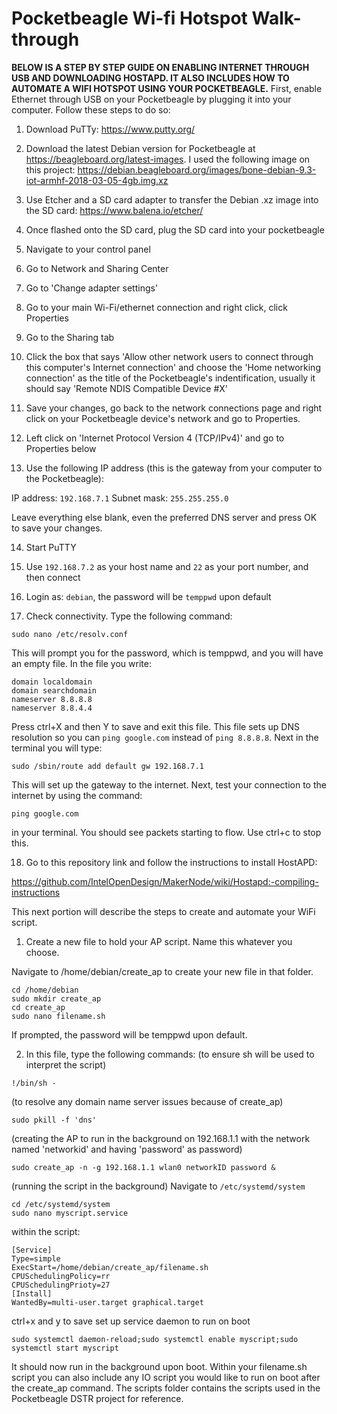 # Pocketbeagle Wi-fi Hotspot Walk-through

**BELOW IS A STEP BY STEP GUIDE ON ENABLING INTERNET THROUGH USB AND DOWNLOADING HOSTAPD.
IT ALSO INCLUDES HOW TO AUTOMATE A WIFI HOTSPOT USING YOUR POCKETBEAGLE.**
First, enable Ethernet through USB on your Pocketbeagle by plugging it into your computer. 
Follow these steps to do so: 

1. Download PuTTy: https://www.putty.org/ 

2. Download the latest Debian version for Pocketbeagle at https://beagleboard.org/latest-images. 
I used the following image on this project: 
https://debian.beagleboard.org/images/bone-debian-9.3-iot-armhf-2018-03-05-4gb.img.xz 

3. Use Etcher and a SD card adapter to transfer the Debian .xz image into the SD card: https://www.balena.io/etcher/
 
4. Once flashed onto the SD card, plug the SD card into your pocketbeagle

5. Navigate to your control panel 

6. Go to Network and Sharing Center 

7. Go to 'Change adapter settings'

8. Go to your main Wi-Fi/ethernet connection and right click, click Properties 

9. Go to the Sharing tab 

10. Click the box that says 'Allow other network users to connect through this computer's Internet connection' 
and choose the 'Home networking connection' as the title of the Pocketbeagle's indentification, 
usually it should say 'Remote NDIS Compatible Device #X' 

11. Save your changes, 
go back to the network connections page and 
right click on your Pocketbeagle device's network and go to Properties. 

12. Left click on 'Internet Protocol Version 4 (TCP/IPv4)' and go to Properties below 

13. Use the following IP address (this is the gateway from your computer to the Pocketbeagle): 

IP address: ```192.168.7.1``` 
Subnet mask: ```255.255.255.0```

Leave everything else blank, even the preferred DNS server and press OK to save your changes. 

14. Start PuTTY 

15. Use ```192.168.7.2``` as your host name and ```22``` as your port number, and then connect

16. Login as: ```debian```, the password will be ```temppwd``` upon default 

17. Check connectivity. 
Type the following command: 

```
sudo nano /etc/resolv.conf
```


This will prompt you for the password, which is temppwd, and you will have an empty file. 
In the file you write: 
```
domain localdomain 
domain searchdomain 
nameserver 8.8.8.8 
nameserver 8.8.4.4 
```
Press ctrl+X and then Y to save and exit this file. 
This file sets up DNS resolution so you can ```ping google.com``` instead of ```ping 8.8.8.8```. 
Next in the terminal you will type:

```
sudo /sbin/route add default gw 192.168.7.1
```

This will set up the gateway to the internet. Next, test your connection to the internet by using the command: 

```
ping google.com
```

in your terminal. You should see packets starting to flow. Use ctrl+c to stop this. 

18. Go to this repository link and follow the instructions to install HostAPD:

https://github.com/IntelOpenDesign/MakerNode/wiki/Hostapd:-compiling-instructions




This next portion will describe the steps to create and automate your WiFi script.

1. Create a new file to hold your AP script. Name this whatever you choose.


Navigate to /home/debian/create_ap to create your new file in that folder.
```
cd /home/debian
sudo mkdir create_ap
cd create_ap
sudo nano filename.sh
```
If prompted, the password will be temppwd upon default.

2. In this file, type the following commands:
(to ensure sh will be used to interpret the script)
```
!/bin/sh -
```
(to resolve any domain name server issues because of create_ap)
```
sudo pkill -f 'dns'
```
(creating the AP to run in the background on 192.168.1.1 with the network named 'networkid' and having 'password' as password)

```
sudo create_ap -n -g 192.168.1.1 wlan0 networkID password &
```

(running the script in the background)
Navigate to ```/etc/systemd/system```

```
cd /etc/systemd/system
sudo nano myscript.service
```

within the script:
```
[Service]
Type=simple
ExecStart=/home/debian/create_ap/filename.sh
CPUSchedulingPolicy=rr
CPUSchedulingPrioty=27
[Install]
WantedBy=multi-user.target graphical.target
```
ctrl+x and y to save
set up service daemon to run on boot

```sudo systemctl daemon-reload;sudo systemctl enable myscript;sudo systemctl start myscript```

It should now run in the background upon boot.
Within your filename.sh script you can also include any IO script you would like to run on boot after the create_ap command.
The scripts folder contains the scripts used in the Pocketbeagle DSTR project for reference.




